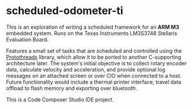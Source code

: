 # scheduled-odometer-ti
This is an exploration of writing a scheduled framework for an **ARM M3** embedded system. Runs on the Texas Instruments LM3S3748 Stellaris Evaluation Board.

Features a small set of tasks that are scheduled and controlled using the [Protothreads](http://dunkels.com/adam/pt/) library, which allow it to be ported to another C-supporting architecture later. The system's initial objective is to collect rotary encoder data, calculate velocity and acceleration, and provide optional log messages on an attached screen or over CIO when connected to a host. Future functionality would include a thermal printer interface, travel data offload to flash memory and exporting over bluetooth.

This is a Code Composer Studio IDE project.